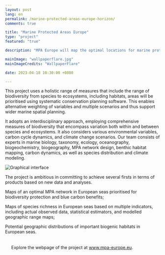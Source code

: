 ```yaml
---
layout: post
lang: en
permalink: /marine-protected-areas-europe-horizon/
comments: true

title: "Marine Protected Areas Europe"
type: "project"
featured: "true"

description: "MPA Europe will map the optimal locations for marine protected areas in European seas."

mainImage: "wallpaperflare.jpg"
mainImageCredits: "WallpaperFlare"

date: 2023-04-18 10:30:00 +0800

---
```


This project uses a holistic range of measures that include the range of biodiversity from species to ecosystems, including habitats, areas will be prioritised using systematic conservation planning software. This enables alternative weighting of variables and multiple scenarios and thus support wider marine spatial planning. 

It adopts an interdisciplinary approach, employing comprehensive measures of biodiversity that encompass variation both within and between species and ecosystems. It also considers various environmental variables, carbon cycle dynamics, and climate change scenarios. Our team consists of experts in marine biology, taxonomy, ecology, oceanography, biogeochemistry, biogeography, MPA network design, benthic habitat mapping, carbon dynamics, as well as species distribution and climate modeling.

<img src="{{ site.baseurl }}/assets/images/posts/MPAinfographic-1500x844.png" alt="Graphical interface" style="max-height: 925px;">

The project is ambitious in committing to achieve several firsts in terms of products based on new data and analyses.

<i class="fas fa-angle-double-right" style="margin-top: 10px"></i> Maps of an optimal MPA network in European seas prioritised for biodiversity protection and blue carbon benefits;

<i class="fas fa-angle-double-right" style="margin-top: 10px"></i> Maps of species richness in European seas based on multiple indicators, including actual observed data, statistical estimators, and modelled geographic range maps;

<i class="fas fa-angle-double-right" style="margin-top: 10px"></i> Potential geographic distributions of important biogenic habitats in European seas.

<div style="padding: 20px" class="border-radius-05 bg-gray font-family-secondary font-small text-dark">
Explore the webpage of the project at <a target="_black" href="https://mpa-europe.eu/">www.mpa-europe.eu</a>.
</div>
